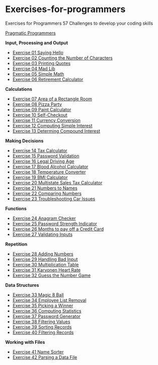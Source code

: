 # Exercises-for-programmers

Exercises for Programmers 
57 Challenges to develop your coding skills

[Pragmatic Programmers](https://pragprog.com/titles/bhwb/exercises-for-programmers/)

**Input, Processing and Output** 
- [Exercise 01 Saying Hello](1.%20Input,%20Processing%20and%20Output/exercise01)
- [Exercise 02 Counting the Number of Characters](1.%20Input,%20Processing%20and%20Output/exercise02)
- [Exercise 03 Printing Quotes](1.%20Input,%20Processing%20and%20Output/exercise03)
- [Exercise 04 Mad Lib](1.%20Input,%20Processing%20and%20Output/exercise04)
- [Exercise 05 Simple Math](1.%20Input,%20Processing%20and%20Output/exercise05)
- [Exercise 06 Retirement Calculator](1.%20Input,%20Processing%20and%20Output/exercise06)

**Calculations**
- [Exercise 07 Area of a Rectangle Room](2.%20Calculations/exercise07)
- [Exercise 08 Pizza Party](2.%20Calculations/exercise08)
- [Exercise 09 Paint Calculator](2.%20Calculations/exercise09)
- [Exercise 10 Self-Checkout](2.%20Calculations/exercise10)
- [Exercise 11 Currency Conversion](2.%20Calculations/exercise11)
- [Exercise 12 Computing Simple Interest](2.%20Calculations/exercise12)
- [Exercise 13 Determing Compound Interest](2.%20Calculations/exercise13)

**Making Decisions**
- [Exercise 14 Tax Calculator](3.%20Making%20Decisions/exercise14)
- [Exercise 15 Password Validation](3.%20Making%20Decisions/exercise15)
- [Exercise 16 Legal Driving Age](3.%20Making%20Decisions/exercise16)
- [Exercise 17 Blood Alcohol Calculator](3.%20Making%20Decisions/exercise17)
- [Exercise 18 Temperature Converter](3.%20Making%20Decisions/exercise18)
- [Exercise 19 BMI Calculator](3.%20Making%20Decisions/exercise19)
- [Exercise 20 Multistate Sales Tax Calculator](3.%20Making%20Decisions/exercise20)
- [Exercise 21 Numbers to Names](3.%20Making%20Decisions/exercise21)
- [Exercise 22 Comparing Numbers](3.%20Making%20Decisions/exercise22)
- [Exercise 23 Troubleshooting Car Issues](3.%20Making%20Decisions/exercise23)

**Functions**
- [Exercise 24 Anagram Checker](4.%20Functions/exercise24)
- [Exercise 25 Password Strength Indicator](4.%20Functions/exercise25)
- [Exercise 26 Months to pay off a Credit Card](4.%20Functions/exercise26)
- [Exercise 27 Validating Inputs](4.%20Functions/exercise27)

**Repetition**
- [Exercise 28 Adding Numbers](5.%20Repetition/exercise28)
- [Exercise 29 Handling Bad Input](5.%20Repetition/exercise29)
- [Exercise 30 Multiplication Table](5.%20Repetition/exercise30)
- [Exercise 31 Karvonen Heart Rate](5.%20Repetition/exercise31)
- [Exercise 32 Guess the Number Game](5.%20Repetition/exercise32)

**Data Structures**
- [Exercise 33 Magic 8 Ball](6.%20Data%20Structures/exercise33)
- [Exercise 34 Employee List Removal](6.%20Data%20Structures/exercise34)
- [Exercise 35 Picking a Winner](6.%20Data%20Structures/exercise35)
- [Exercise 36 Computing Statistics](6.%20Data%20Structures/exercise36)
- [Exercise 37 Password Generator](6.%20Data%20Structures/exercise37)
- [Exercise 38 Filtering Values](6.%20Data%20Structures/exercise38)
- [Exercise 39 Sorting Records](6.%20Data%20Structures/exercise39)
- [Exercise 40 Filtering Records](6.%20Data%20Structures/exercise40)

**Working with Files**
- [Exercise 41 Name Sorter](7.%20Working%20with%20Files/exercise41)
- [Exercise 42 Parsing a Data File](7.%20Working%20with%20Files/exercise42)